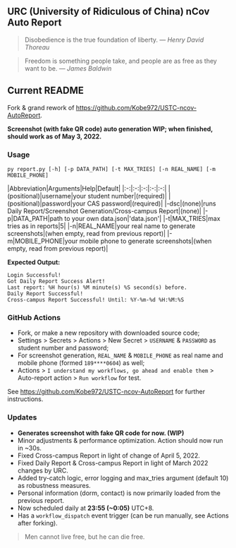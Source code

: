 ## URC (University of Ridiculous of China) nCov Auto Report

> Disobedience is the true foundation of liberty.
> &mdash; <cite>Henry David Thoreau</cite>

> Freedom is something people take, and people are as free as they want to be.
> &mdash; <cite>James Baldwin</cite>

## Current README

Fork & grand rework of https://github.com/Kobe972/USTC-ncov-AutoReport.

**Screenshot (with fake QR code) auto generation WIP; when finished, should work as of May 3, 2022.**

### Usage

```
py report.py [-h] [-p DATA_PATH] [-t MAX_TRIES] [-n REAL_NAME] [-m MOBILE_PHONE]
```

|Abbreviation|Arguments|Help|Default|
|:-:|:-:|:-:|:-:|:-:|
|(positional)|username|your student number|(required)|
|(positional)|password|your CAS password|(required)|
|-dsc|(none)|runs Daily Report/Screenshot Generation/Cross-campus Report|(none)|
|-p|DATA_PATH|path to your own data.json|'data.json'|
|-t|MAX_TRIES|max tries as in reports|5|
|-n|REAL_NAME|your real name to generate screenshots|(when empty, read from previous report)|
|-m|MOBILE_PHONE|your mobile phone to generate screenshots|(when empty, read from previous report)|

**Expected Output:**

```
Login Successful!
Got Daily Report Success Alert!
Last report: %H hour(s) %M minute(s) %S second(s) before.
Daily Report Successful!
Cross-campus Report Successful! Until: %Y-%m-%d %H:%M:%S
```

### GitHub Actions

- Fork, or make a new repository with downloaded source code;
- Settings > Secrets > Actions > New Secret > `USERNAME` & `PASSWORD` as student number and password;
- For screenshot generation, `REAL_NAME` & `MOBILE_PHONE` as real name and mobile phone (formed `189****0604`) as well;
- Actions > `I understand my workflows, go ahead and enable them` > Auto-report action > `Run workflow` for test.

See https://github.com/Kobe972/USTC-ncov-AutoReport for further instructions.

### Updates

- **Generates screenshot with fake QR code for now. (WIP)**
- Minor adjustments & performance optimization. Action should now run in ~30s.
- Fixed Cross-campus Report in light of change of April 5, 2022.
- Fixed Daily Report & Cross-campus Report in light of March 2022 changes by URC.
- Added try-catch logic, error logging and max_tries argument (default 10) as robustness measures.
- Personal information (dorm, contact) is now primarily loaded from the previous report.
- Now scheduled daily at **23:55 (~0:05)** UTC+8.
- Has a `workflow_dispatch` event trigger (can be run manually, see Actions after forking).

> Men cannot live free, but he can die free.
